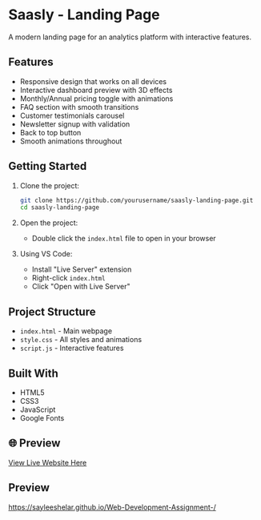 # Saasly - Landing Page

A modern landing page for an analytics platform with interactive features.

## Features

- Responsive design that works on all devices
- Interactive dashboard preview with 3D effects
- Monthly/Annual pricing toggle with animations
- FAQ section with smooth transitions
- Customer testimonials carousel
- Newsletter signup with validation
- Back to top button
- Smooth animations throughout

## Getting Started

1. Clone the project:
   ```bash
   git clone https://github.com/yourusername/saasly-landing-page.git
   cd saasly-landing-page
   ```

2. Open the project:
   - Double click the `index.html` file to open in your browser
   
3. Using VS Code:
   - Install "Live Server" extension
   - Right-click `index.html`
   - Click "Open with Live Server"

## Project Structure

- `index.html` - Main webpage
- `style.css` - All styles and animations
- `script.js` - Interactive features

## Built With

- HTML5
- CSS3
- JavaScript
- Google Fonts

## 🌐 Preview
[View Live Website Here](https://sayleeshelar.github.io/Web-Development-Assignment-/)

  
 ## Preview
 https://sayleeshelar.github.io/Web-Development-Assignment-/


